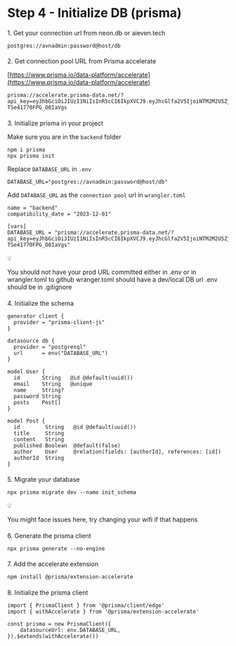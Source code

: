 Step 4 - Initialize DB (prisma)
===============================

#### 

[](#46318771afee4bb695cb22921e32563c "1. Get your connection url from neon.db or aieven.tech")1\. Get your connection url from neon.db or aieven.tech

    postgres://avnadmin:password@host/db

#### 

[](#68315f7add8140d1879e6cfd8a471e4e "2. Get connection pool URL from Prisma accelerate")2\. Get connection pool URL from Prisma accelerate

[https://www.prisma.io/data-platform/accelerate](https://www.prisma.io/data-platform/accelerate)

    prisma://accelerate.prisma-data.net/?api_key=eyJhbGciOiJIUzI1NiIsInR5cCI6IkpXVCJ9.eyJhcGlfa2V5IjoiNTM2M2U5ZjEtNmNjMS00MWNkLWJiZTctN2U4NzFmMGFhZjJmIiwidGVuYW50X2lkIjoiY2I5OTE2NDk0MzFkNWZmZWRmNmFiYzViMGFlOTIwYzFhZDRjMGY5MTg1ZjZiNDY0OTc3MzgyN2IyMzY2OWIwMiIsImludGVybmFsX3NlY3JldCI6Ijc0NjE4YWY2LTA4NmItNDM0OC04MzIxLWMyMmY2NDEwOTExNyJ9.HXnE3vZjf8YH71uOollsvrV-TSe41770FPG_O8IaVgs

#### 

[](#89bcfdc4a02c418d87a417075644be73 "3. Initialize prisma in your project")3\. Initialize prisma in your project

Make sure you are in the `backend` folder

    npm i prisma
    npx prisma init

Replace `DATABASE_URL` in `.env`

    DATABASE_URL="postgres://avnadmin:password@host/db"

Add `DATABASE_URL` as the `connection pool` url in `wrangler.toml`

    name = "backend"
    compatibility_date = "2023-12-01"
    
    [vars]
    DATABASE_URL = "prisma://accelerate.prisma-data.net/?api_key=eyJhbGciOiJIUzI1NiIsInR5cCI6IkpXVCJ9.eyJhcGlfa2V5IjoiNTM2M2U5ZjEtNmNjMS00MWNkLWJiZTctN2U4NzFmMGFhZjJmIiwidGVuYW50X2lkIjoiY2I5OTE2NDk0MzFkNWZmZWRmNmFiYzViMGFlOTIwYzFhZDRjMGY5MTg1ZjZiNDY0OTc3MzgyN2IyMzY2OWIwMiIsImludGVybmFsX3NlY3JldCI6Ijc0NjE4YWY2LTA4NmItNDM0OC04MzIxLWMyMmY2NDEwOTExNyJ9.HXnE3vZjf8YH71uOollsvrV-TSe41770FPG_O8IaVgs"

💡

You should not have your prod URL committed either in .env or in wrangler.toml to github wranger.toml should have a dev/local DB url .env should be in .gitignore

#### 

[](#e68d357f0bb046aaa78a8102f7befb7f "4. Initialize the schema")4\. Initialize the schema

    generator client {
      provider = "prisma-client-js"
    }
    
    datasource db {
      provider = "postgresql"
      url      = env("DATABASE_URL")
    }
    
    model User {
      id       String   @id @default(uuid())
      email    String   @unique
      name     String?
      password String
      posts    Post[]
    }
    
    model Post {
      id        String   @id @default(uuid())
      title     String
      content   String
      published Boolean  @default(false)
      author    User     @relation(fields: [authorId], references: [id])
      authorId  String
    }

#### 

[](#555585badc554f4fb67513f6d912d94a "5. Migrate your database")5\. Migrate your database

    npx prisma migrate dev --name init_schema

💡

You might face issues here, try changing your wifi if that happens

#### 

[](#ddaa8db8eacd4dcb8755e9fcbdc0e197 "6. Generate the prisma client ")6\. Generate the prisma client

    npx prisma generate --no-engine

#### 

[](#a4efae1d5ee74cbdac1a9ece3bcdc1dc "7. Add the accelerate extension")7\. Add the accelerate extension

    npm install @prisma/extension-accelerate

#### 

[](#fccf752223894f89889b2bec62a92b8d "8. Initialize the prisma client")8\. Initialize the prisma client

    import { PrismaClient } from '@prisma/client/edge'
    import { withAccelerate } from '@prisma/extension-accelerate'
    
    const prisma = new PrismaClient({
        datasourceUrl: env.DATABASE_URL,
    }).$extends(withAccelerate())